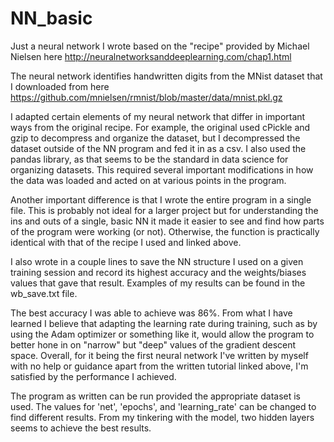 # NN_basic

Just a neural network I wrote based on the "recipe" provided by Michael Nielsen here http://neuralnetworksanddeeplearning.com/chap1.html

The neural network identifies handwritten digits from the MNist dataset that I downloaded from here https://github.com/mnielsen/rmnist/blob/master/data/mnist.pkl.gz

I adapted certain elements of my neural network that differ in important ways from the original recipe. For example, the original used cPickle and gzip to decompress and organize the dataset, but I decompressed the dataset outside of the NN program and fed it in as a csv. I also used the pandas library, as that seems to be the standard in data science for organizing datasets. This required several important modifications in how the data was loaded and acted on at various points in the program.

Another important difference is that I wrote the entire program in a single file. This is probably not ideal for a larger project but for understanding the ins and outs of a single, basic NN it made it easier to see and find how parts of the program were working (or not). Otherwise, the function is practically identical with that of the recipe I used and linked above. 

I also wrote in a couple lines to save the NN structure I used on a given training session and record its highest accuracy and the weights/biases values that gave that result. Examples of my results can be found in the wb_save.txt file.

The best accuracy I was able to achieve was 86%. From what I have learned I believe that adapting the learning rate during training, such as by using the Adam optimizer or something like it, would allow the program to better hone in on "narrow" but "deep" values of the gradient descent space. Overall, for it being the first neural network I've written by myself with no help or guidance apart from the written tutorial linked above, I'm satisfied by the performance I achieved.

The program as written can be run provided the appropriate dataset is used. The values for 'net', 'epochs', and 'learning_rate' can be changed to find different results. From my tinkering with the model, two hidden layers seems to achieve the best results.
